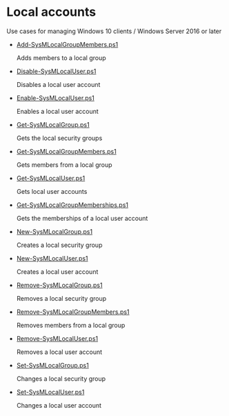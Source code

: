 # Local accounts
Use cases for managing Windows 10 clients / Windows Server 2016 or later

+ [Add-SysMLocalGroupMembers.ps1](./Add-SysMLocalGroupMembers.ps1)

  Adds members to a local group

+ [Disable-SysMLocalUser.ps1](./Disable-SysMLocalUser.ps1)

  Disables a local user account

+ [Enable-SysMLocalUser.ps1](./Enable-SysMLocalUser.ps1)

  Enables a local user account

+ [Get-SysMLocalGroup.ps1](./Get-SysMLocalGroup.ps1)

  Gets the local security groups

+ [Get-SysMLocalGroupMembers.ps1](./Get-SysMLocalGroupMembers.ps1)

  Gets members from a local group

+ [Get-SysMLocalUser.ps1](./Get-SysMLocalUser.ps1)

  Gets local user accounts

+ [Get-SysMLocalGroupMemberships.ps1](./Get-SysMLocalGroupMemberships.ps1)

  Gets the memberships of a local user account

+ [New-SysMLocalGroup.ps1](./New-SysMLocalGroup.ps1)

  Creates a local security group

+ [New-SysMLocalUser.ps1](./New-SysMLocalUser.ps1)

  Creates a local user account

+ [Remove-SysMLocalGroup.ps1](./Remove-SysMLocalGroup.ps1)

  Removes a local security group

+ [Remove-SysMLocalGroupMembers.ps1](./Remove-SysMLocalGroupMembers.ps1)

  Removes members from a local group

+ [Remove-SysMLocalUser.ps1](./Remove-SysMLocalUser.ps1)

  Removes a local user account

+ [Set-SysMLocalGroup.ps1](./Set-SysMLocalGroup.ps1)

  Changes a local security group

+ [Set-SysMLocalUser.ps1](./Set-SysMLocalUser.ps1)

  Changes a local user account